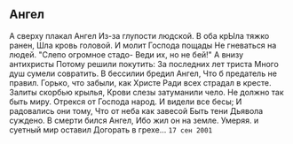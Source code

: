 [comment]: <> (@formatter:off)
[@author]: <> "Gargoyle"
[@date]: <> "2004-01-01 00:00"
[@genre]: <> "poetry"

Ангел
---

А сверху плакал Ангел
Из-за глупости людской.
В оба крЫла тяжко ранен,
Шла кровь головой.
И молит Господа пощады
Не гневаться на людей.
"Слепо огромное стадо-
Веди их, но не бей!"
А внизу антихристы
Потому решили покутить:
За последних лет триста
Много душ сумели совратить.
В бессилии бредил Ангел,
Что б предатель не правил.
Горько, что забыли, как Христе
Ради всех страдал в кресте.
Залиты скорбью крылья,
Крови слезы затуманили чело.
Не должно так быть миру.
Отрекся от Господа народ.
И видели все бесы;
И радовались они тому,
Что от неба как завесой
Быть тени Дьявола суждено.
В смерти бился Ангел,
Ибо жил он на земле.
Умеряя. и суетный мир оставил
Догорать в грехе...
`17 сен 2001`
